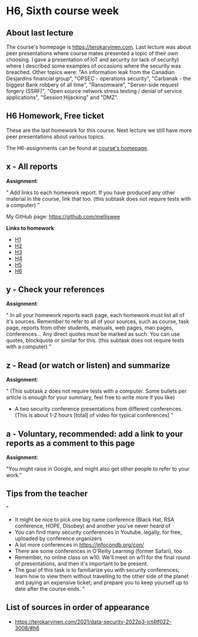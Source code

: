# H6, Sixth course week

## About last lecture

The course's homepage is https://terokarvinen.com. Last lecture was about peer presentations where course mates presented a topic of their own choosing. I gave a presentation of IoT and security (or lack of security) where I described some examples of occasions where the security was breached. Other topics were: "An information leak from the Canadian Desjardins financial group", "OPSEC - operations security", "Carbanak - the biggest Bank robbery of all time", "Ransomware", "Server-side request forgery (SSRF)", "Open source network stress testing / denial of service applications", "Session Hijacking" and "DMZ".

## H6 Homework, Free ticket

These are the last homework for this course. Next lecture we still have more peer presentations about various topics.

The H6-assignments can be found at [course's homepage](https://terokarvinen.com/2021/data-security-2022p3-ict4tf022-3008/#h6).

## x - All reports

**Assignment**:

"
Add links to each homework report. If you have produced any other material in the course, link that too. (this subtask does not require tests with a computer)
"

My GitHub page: https://github.com/melliswee

**Links to homework**:

* [H1](https://github.com/melliswee/Data_Security/blob/main/h1.md)
* [H2](https://github.com/melliswee/Data_Security/blob/main/h2.md)
* [H3](https://github.com/melliswee/Data_Security/blob/main/h3.md)
* [H4](https://github.com/melliswee/Data_Security/blob/main/h4.md)
* [H5](https://github.com/melliswee/Data_Security/blob/main/h5.md)
* [H6](https://github.com/melliswee/Data_Security/blob/main/h6.md)

## y - Check your references

**Assignment**:

"
In all your homework reports each page, each homework must list all of it's sources. Remember to refer to all of your sources, such as course, task page, reports from other students, manuals, web pages, man pages, conferences... Any direct quotes must be marked as such. You can use quotes, blockquote or similar for this. (this subtask does not require tests with a computer)
"

## z - Read (or watch or listen) and summarize

**Assignment**:

"
(This subtask z does not require tests with a computer. Some bullets per article is enough for your summary, feel free to write more if you like)

* A two security conference presentations from different conferences. (This is about 1-2 hours [total] of video for typical conferences)
"


## a - Voluntary, recommended: add a link to your reports as a comment to this page

**Assignment**:

"You might raise in Google, and might also get other people to refer to your work."

## Tips from the teacher

"
* It might be nice to pick one big name conference (Black Hat, RSA conference, HOPE, Disobey) and another you've never heard of
* You can find many security conferences in Youtube, legally, for free, uploaded by conference organizers
* A lot more conferences in https://infocondb.org/con/
* There are some conferences in O'Reilly Learning (former Safari), too
* Remember, no online class on w10. We'll meet on w11 for the final round of presentations, and then it's important to be present.
* The goal of this task is to familiarize you with security conferences; learn how to view them without travelling to the other side of the planet and paying an expensive ticket; and prepare you to keep yourself up to date after the course ends.
"

## List of sources in order of appearance

* https://terokarvinen.com/2021/data-security-2022p3-ict4tf022-3008/#h6